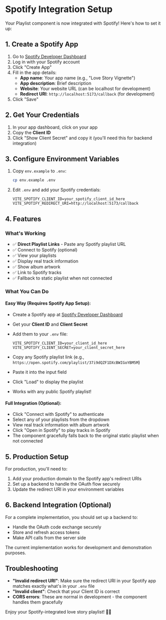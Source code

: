 # Spotify Integration Setup

Your Playlist component is now integrated with Spotify! Here's how to set it up:

## 1. Create a Spotify App

1. Go to [Spotify Developer Dashboard](https://developer.spotify.com/dashboard)
2. Log in with your Spotify account
3. Click "Create App"
4. Fill in the app details:
   - **App name**: Your app name (e.g., "Love Story Vignette")
   - **App description**: Brief description
   - **Website**: Your website URL (can be localhost for development)
   - **Redirect URI**: `http://localhost:5173/callback` (for development)
5. Click "Save"

## 2. Get Your Credentials

1. In your app dashboard, click on your app
2. Copy the **Client ID**
3. Click "Show Client Secret" and copy it (you'll need this for backend integration)

## 3. Configure Environment Variables

1. Copy `env.example` to `.env`:

   ```bash
   cp env.example .env
   ```

2. Edit `.env` and add your Spotify credentials:

   ```
   VITE_SPOTIFY_CLIENT_ID=your_spotify_client_id_here
   VITE_SPOTIFY_REDIRECT_URI=http://localhost:5173/callback
   ```

## 4. Features

### What's Working

- ✅ **Direct Playlist Links** - Paste any Spotify playlist URL
- ✅ Connect to Spotify (optional)
- ✅ View your playlists
- ✅ Display real track information
- ✅ Show album artwork
- ✅ Link to Spotify tracks
- ✅ Fallback to static playlist when not connected

### What You Can Do

#### **Easy Way (Requires Spotify App Setup):**

- Create a Spotify app at [Spotify Developer Dashboard](https://developer.spotify.com/dashboard)
- Get your **Client ID** and **Client Secret**
- Add them to your `.env` file:

  ```
  VITE_SPOTIFY_CLIENT_ID=your_client_id_here
  VITE_SPOTIFY_CLIENT_SECRET=your_client_secret_here
  ```

- Copy any Spotify playlist link (e.g., `https://open.spotify.com/playlist/37i9dQZF1DXcBWIGoYBM5M`)
- Paste it into the input field
- Click "Load" to display the playlist
- Works with any public Spotify playlist!

#### **Full Integration (Optional):**

- Click "Connect with Spotify" to authenticate
- Select any of your playlists from the dropdown
- View real track information with album artwork
- Click "Open in Spotify" to play tracks in Spotify
- The component gracefully falls back to the original static playlist when not connected

## 5. Production Setup

For production, you'll need to:

1. Add your production domain to the Spotify app's redirect URIs
2. Set up a backend to handle the OAuth flow securely
3. Update the redirect URI in your environment variables

## 6. Backend Integration (Optional)

For a complete implementation, you should set up a backend to:

- Handle the OAuth code exchange securely
- Store and refresh access tokens
- Make API calls from the server side

The current implementation works for development and demonstration purposes.

## Troubleshooting

- **"Invalid redirect URI"**: Make sure the redirect URI in your Spotify app matches exactly what's in your `.env` file
- **"Invalid client"**: Check that your Client ID is correct
- **CORS errors**: These are normal in development - the component handles them gracefully

Enjoy your Spotify-integrated love story playlist! 🎵💕
